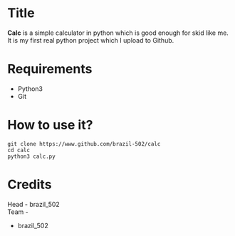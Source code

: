 # Title
**Calc** is a simple calculator in python which is good enough for skid like me.
<br>
It is my first real python project which I upload to Github.
# Requirements
* Python3
* Git
# How to use it?
```
git clone https://www.github.com/brazil-502/calc
cd calc
python3 calc.py
```
# Credits
Head - brazil_502
<br>
Team - 
<br>
* brazil_502
<br>

